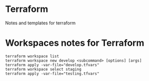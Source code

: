 # Terraform
Notes and templates for terraform

# Workspaces notes for Terraform
```shell
terraform workspace list
terraform workspace new develop <subcommand> [options] [args]
terraform apply -var-file="develop.tfvars"
terraform workspace select staging
terraform apply -var-file="testing.tfvars"
